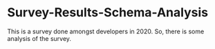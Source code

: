 # Survey-Results-Schema-Analysis
This is a survey done amongst developers in 2020. So, there is some analysis of the survey.
